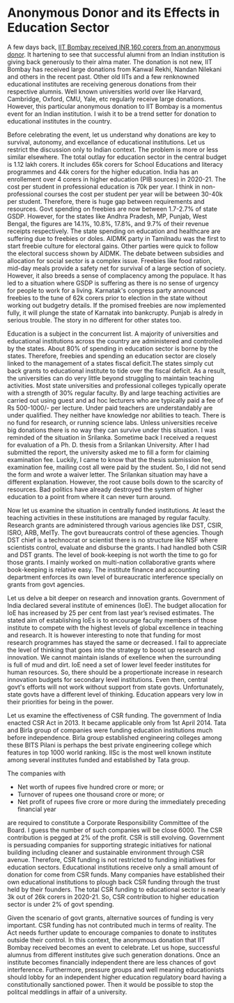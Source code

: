 # Anonymous Donor and its Effects in Education Sector

A few days back, [IIT Bombay received INR 160 corers from an anonymous donor](https://timesofindia.indiatimes.com/city/mumbai/iit-bombay-gets-rs-160-crore-from-anonymous-donor/articleshow/103035390.cms?from=mdr).
It hartening to see that successful alumni from an Indian institution is giving back generously to their alma mater. The
donation is not new, IIT Bombay has received large donations from Kanwal Rekhi, Nandan Nilekani and others in the 
recent past. Other old IITs and a few renknowned educational institutes are receiving generous donations from their 
respective alumnis. Well known universities world over like Harvard, Cambridge, Oxford, CMU, Yale,
etc regularly receive large donations. However, this particular anonymous donation to IIT Bombay is a momentus event for
an Indian institution. I wish it to be a trend setter for donation to educational institutes in the country. 

Before celebrating the event, let us understand why donations are key to survival, autonomy, and excellance of educational 
institutions. Let us restrict the discussion only to Indian context. The problem is more or less similar elsewhere.
The total outlay for education sector in the central budget is 1.12 lakh corers. It includes 65k corers for School Educations
and literacy programmes and 44k corers for the higher education. India has an enrollement over 4 corers in higher education 
(PIB sources) in 2020-21. The cost per student in professional education is 70k per year. I think in non-professional courses 
the cost per student per year will be between 30-40k per student. Therefore, there is huge gap between requirements and 
resources. Govt spending on freebies are now between 1.7-2.7% of state GSDP. However, for the states like Andhra Pradesh, MP, 
Punjab, West Bengal, the figures are 14.1%, 10.8%, 17.8%, and 9.7% of their revenue receipts respectively. The state spending
on education and healthcare are suffering due to freebies or doles. AIDMK party in Tamilnadu was the first to start freebie 
culture for electoral gains. Other parties were quick to follow the electoral success shown by AIDMK. The debate between
subsidies and allocation for social sector is a complex issue. Freebies like food ration, mid-day meals provide a safety
net for survival of a large section of society. However, it also breeds a sense of complacency among the populace. It has 
led to a situation where GSDP is suffering as there is no sense of urgency for people to work for a living. Karnatak's 
congress party announced freebies to the tune of 62k corers prior to election in the state without working out budgetry 
details. If the promised freebies are now implemented fully, it will plunge the state of Karnatak into bankcrupty. Punjab 
is alredy in serious trouble. The story in no different for other states too. 

Education is a subject in the concurrent list. A majority of universities and educational institutions across the country 
are administered and controlled by the states. About 80% of spending in education sector is borne by the states. 
Therefore, freebies and spending an education sector are closely linked to the management of a states fiscal deficit.The 
states simply cut back grants to educational institute to tide over the fiscal deficit. As a result, the universities can do 
very little beyond struggling to maintain teaching activities. Most state universities and professional colleges typically 
operate with a strength of 30% regular faculty. By and large teaching activities are carried out using guest and ad hoc
lecturers who are typically paid a fee of Rs 500-1000/- per lecture. Under paid teachers are understandably are under qualified.
They neither have knowledge nor abilities to teach. There is no fund for research, or running science labs. Unless 
universities receive big donations there is no way they can survive under this situation. I was reminded of the situation
in Srilanka. Sometime back I received a request for evaluation of a Ph. D. thesis from a Srilankan University. After I 
had submitted the report, the university asked me to fill a form for claiming examination fee. Luckily, I came to know that
the thesis submission fee, examination fee, mailing cost all were paid by the student. So, I did not send the form and wrote
a waiver letter. The Srilankan situation may have a different explanation. However, the root cause boils down to the scarcity
of resources. Bad politics have already destroyed the system of higher education to a point from where it can never turn around. 

Now let us examine the situation in centrally funded institutions. At least the teaching activities in these institutions 
are managed by regular faculty. Research grants are administered through various agencies like DST, CSIR, ISRO, ARB, MeITy. The 
govt bureaucrats control of these agencies. Though DST chief is a technocrat or scientist there is no structure like NSF
where scientists control, evaluate and disburse the grants. I had handled both CSIR and DST grants. The level of book-keeping
is not worth the time to go for those grants. I mainly worked on multi-nation collaborative grants where book-keeping is 
relative easy. The institute finance and accounting department enforces its own level of bureaucratic interference specially
on grants from govt agencies. 

Let us delve a bit deeper on research and innovation grants. Government of India declared several institute of eminences (IoE).
The budget allocation for IoE has increased by 25 per cent from last year’s revised estimates.  The stated aim of
establishing IoEs is to encourage faculty members of those institute to compete with the highest levels of global excellence 
in teaching and research. It is however interesting to note that funding for most research programmes has stayed the same or 
decreased. I fail to appreciate the level of thinking that goes into the strategy to boost up research and innovation.
We cannot maintain islands of exellence when the surrounding is full of mud and dirt. IoE need a set of lower level feeder 
institutes for human resources. So, there should be a propertionate increase in research innovation budgets for secondary
level institutions. Even then, central govt's efforts will not work without support from state govts. Unfortunately, state
govts have a different level of thinking. Education appears very low in their priorities for being in the power. 

 Let us examine the effectiveness of CSR funding. The government of India 
enacted CSR Act in 2013.
It became applicable only from 1st April 2014. Tata and Birla group of companies were funding education institutions much 
before independence. Birla group established engineering colleges among these BITS Pilani is perhaps the best private 
engineering college which features in top 1000 world ranking. IISc is the most well known institute among several institutes 
funded and established by Tata group. 

The companies with 

- Net worth of rupees five hundred crore or more; or
- Turnover of rupees one thousand crore or more; or
- Net profit of rupees five crore or more during the immediately preceding financial year
  
are required to constitute a Corporate Responsibility Committee of the Board. I guess the number of such companies will be
close 6000. 
The CSR contribution is pegged at 2% of the profit. CSR is still evolving. Government is persuading 
companies for supporting strategic initiatives for national building including cleaner and sustainable environment through CSR
avenue.  Therefore, CSR funding is not restricted to funding initiatives for education sectors. Educational institutions receive
only a small amount of donation for  come from CSR funds. Many companies have established their own educational institutions to
plough back CSR funding through the trust held by their founders. The total CSR funding to educational sector is nearly 3k out 
of 26k corers in 2020-21. So, CSR contribution to higher education sector is under 2% of govt spending.  



Given the scenario of govt grants, alternative sources of funding is very important. CSR funding has not contributed much
in terms of reality. The Act needs further update to encourage companies to donate to institutes outside their control. 
In this context, the anonymous donation that IIT Bombay received becomes
an event to celebrate. Let us hope, successful alumnus from different institutes give such generation donations. Once
an institute becomes financially independent there are less chances of govt interference. Furthermore, pressure groups and
well meaning educationists should lobby for an independent higher education regulatory board having a constitutionally
sanctioned power. Then it would be possible to stop the politcal meddlings in affair of a university. 
